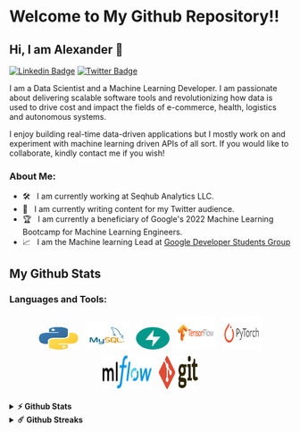 # Welcome to My Github Repository!!

## Hi, I am Alexander 👋
[![Linkedin Badge](https://img.shields.io/badge/-LinkedIn-0e76a8?style=flat-square&logo=Linkedin&logoColor=white)](https://www.linkedin.com/in/alexander-ifenaike-083568185/)
[![Twitter Badge](https://img.shields.io/badge/-Twitter-00acee?style=flat-square&logo=Twitter&logoColor=white)](https://twitter.com/AIfenaike_)


I am a Data Scientist and a Machine Learning Developer. I am passionate about delivering scalable software tools and revolutionizing how data is used to drive cost and impact the fields of e-commerce, health, logistics and autonomous systems.

I enjoy building real-time data-driven applications but I mostly work on and experiment with machine learning driven APIs of all sort.
If you would like to collaborate, kindly contact me if you wish! 

### About Me:

- 🛠 &nbsp; I am currently working at Seqhub Analytics LLC.
- 🚀 &nbsp; I am currently writing content for my Twitter audience.
- 🏆 &nbsp; I am currently a beneficiary of Google's 2022 Machine Learning Bootcamp for Machine Learning Engineers.
- 📈 &nbsp; I am the Machine learning Lead at [Google Developer Students Group](https://gdsc.community.dev/university-of-ibadan/)


## My Github Stats

### Languages and Tools:


<p align="center">
	<img title="Python" alt="Python" src="https://raw.githubusercontent.com/aifenaike/aifenaike/main/assets/python.svg" width="70" height="40" style="vertical-align:down; margin:4px"/>
	<img title="MySQL" alt="MySQL" src="https://raw.githubusercontent.com/aifenaike/aifenaike/main/assets/mysql (1).svg"  width="80" height="50" style="vertical-align:down; margin:4px"/>
	<img title="FastAPI" alt="FastAPI" src="https://raw.githubusercontent.com/aifenaike/aifenaike/main/assets/fastapi.svg"  width="60" height="40" style="vertical-align:down; margin:4px"/>
	<img title="TensorFlow" alt="TensorFlow" src="https://raw.githubusercontent.com/aifenaike/aifenaike/main/assets/tensorflow.svg" width="70" height="60" style="vertical-align:down; margin:4px"/>
	<img title="Pytorch" alt="Pytorch" src="https://raw.githubusercontent.com/aifenaike/aifenaike/main/assets/pytorch.svg" width="70" height="60" style="vertical-align:down; margin:4px"/>
  <img title="Mlflow" alt="Mlflow" src="https://raw.githubusercontent.com/aifenaike/aifenaike/main/assets/mlflow.svg" width="90" height="60" style="vertical-align:down; margin:4px"/>
  <img title="Git" alt="Git" src="https://raw.githubusercontent.com/aifenaike/aifenaike/main/assets/git.svg" width="70" height="60" style="vertical-align:down; margin:4px"/>
</p>

<details>	
  <summary><b>⚡ Github Stats</b></summary>
  <br />
  <img height="180em" src="https://github-readme-stats.vercel.app/api?username=aifenaike&show_icons=true&hide_border=true&&count_private=true&include_all_commits=true" />
  <img height="180em" src="https://github-readme-stats.vercel.app/api/top-langs/?username=aifenaike&show_icons=true&hide_border=true&layout=compact&langs_count=8"/>
</details>

<details>	
  <summary><b>☄️ Github Streaks</b></summary>

  <br />
  <img height="180em" src="https://github-readme-streak-stats.herokuapp.com/?user=aifenaike&hide_border=true" />
</details>

#
